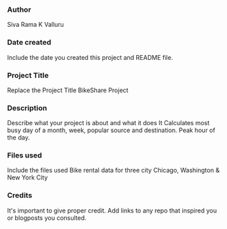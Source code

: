 
### Author
Siva Rama K Valluru

### Date created
Include the date you created this project and README file.

### Project Title 
Replace the Project Title BikeShare Project

### Description
Describe what your project is about and what it does
It Calculates most busy day of a month, week, popular source and destination.
Peak hour of the day.

### Files used
Include the files used Bike rental data for three city Chicago, Washington & New York City

### Credits
It's important to give proper credit. Add links to any repo that inspired you or blogposts you consulted.

